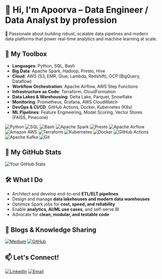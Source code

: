 # 👋 Hi, I'm Apoorva – Data Engineer / Data Analyst by profession
🚀 Passionate about building robust, scalable data pipelines and modern data platforms that power real-time analytics and machine learning at scale.

## 🧰 My Toolbox
- **Languages**: Python, SQL, Bash
- **Big Data**: Apache Spark, Hadoop, Presto, Hive
- **Cloud**: AWS (S3, EMR, Glue, Lambda, Redshift), GCP (BigQuery, Dataflow)
- **Workflow Orchestration**: Apache Airflow, AWS Step Functions
- **Infrastructure as Code**: Terraform, CloudFormation
- **Data Lakes & Warehousing**: Delta Lake, Parquet, Snowflake
- **Monitoring**: Prometheus, Grafana, AWS CloudWatch
- **DevOps & CI/CD**: GitHub Actions, Docker, Kubernetes (K8s)
- **ML Pipelines**: Feature Engineering, Model Scoring, Vector Stores (FAISS, Pinecone)

![Python](https://img.shields.io/badge/Python-3776AB?style=for-the-badge&logo=python&logoColor=white)
![SQL](https://img.shields.io/badge/SQL-4479A1?style=for-the-badge&logo=postgresql&logoColor=white)
![Bash](https://img.shields.io/badge/Bash-121011?style=for-the-badge&logo=gnu-bash&logoColor=white)
![Apache Spark](https://img.shields.io/badge/Apache%20Spark-E25A1C?style=for-the-badge&logo=apachespark&logoColor=white)
![Presto](https://img.shields.io/badge/Presto-336791?style=for-the-badge&logo=prestodb&logoColor=white)
![Apache Airflow](https://img.shields.io/badge/Airflow-017CEE?style=for-the-badge&logo=apache-airflow&logoColor=white)
![Amazon AWS](https://img.shields.io/badge/AWS-FF9900?style=for-the-badge&logo=amazon-aws&logoColor=white)
![Terraform](https://img.shields.io/badge/Terraform-7B42BC?style=for-the-badge&logo=terraform&logoColor=white)
![Kubernetes](https://img.shields.io/badge/Kubernetes-326CE5?style=for-the-badge&logo=kubernetes&logoColor=white)
![Docker](https://img.shields.io/badge/Docker-2496ED?style=for-the-badge&logo=docker&logoColor=white)
![GitHub Actions](https://img.shields.io/badge/GitHub%20Actions-2088FF?style=for-the-badge&logo=github-actions&logoColor=white)
![Apache Kafka](https://img.shields.io/badge/Kafka-231F20?style=for-the-badge&logo=apache-kafka&logoColor=white)
![Git](https://img.shields.io/badge/Git-F05032?style=for-the-badge&logo=git&logoColor=white)

## 🧰 My GitHub Stats
![Your GitHub Stats](https://github-readme-stats.vercel.app/api?username=Apoorva-888&show_icons=true&theme=radical&count_private=true)
## 🛠️ What I Do
- Architect and develop end-to-end **ETL/ELT pipelines**
- Design and manage **data lakehouses and modern data warehouses**
- Optimize Spark jobs for **cost, speed, and reliability**
- Enable **analytics, AI/ML use cases**, and self-serve BI
- Advocate for **clean, modular, and testable code**

## 📘 Blogs & Knowledge Sharing
[![Medium](https://img.shields.io/badge/Medium-12100E?style=for-the-badge&logo=medium&logoColor=white)](https://medium.com/@yourusername)
[![GitHub](https://img.shields.io/badge/GitHub_Profile-181717?style=for-the-badge&logo=github&logoColor=white)](https://github.com/Apoorva-888)

## 📫 Let's Connect!
[![LinkedIn](https://img.shields.io/badge/LinkedIn-0077B5?style=for-the-badge&logo=linkedin&logoColor=white)](https://linkedin.com/in/apoorvachillal)
[![Email](https://img.shields.io/badge/Email-D14836?style=for-the-badge&logo=gmail&logoColor=white)](mailto:apoorvchillal11@gmail.com)
